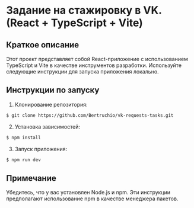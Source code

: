 # Задание на стажировку в VK. (React + TypeScript + Vite)
## Краткое описание
Этот проект представляет собой React-приложение с использованием TypeScript и Vite в качестве инструментов разработки. Используйте следующие инструкции для запуска приложения локально.

## Инструкции по запуску
1. Клонирование репозитория:
```bash
$ git clone https://github.com/Bertruchio/vk-requests-tasks.git
```
2. Установка зависимостей:
```bash
$ npm install
```
3. Запуск приложения:
```bash
$ npm run dev
```
## Примечание
Убедитесь, что у вас установлен Node.js и npm. Эти инструкции предполагают использование npm в качестве менеджера пакетов.
